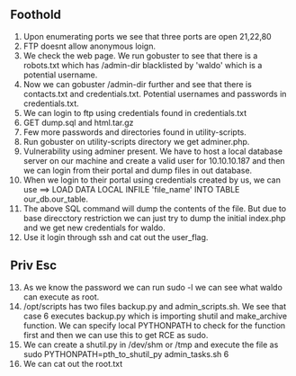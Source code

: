 ## Foothold

1. Upon enumerating ports we see that three ports are open 21,22,80
2. FTP doesnt allow anonymous loign.
3. We check the web page. We run gobuster to see that there is a robots.txt which has /admin-dir blacklisted by 'waldo' which is a potential username.
4. Now we can gobuster /admin-dir further and see that there is contacts.txt and credentials.txt. Potential usernames and passwords in credentials.txt.
5. We can login to ftp using credentials found in credentials.txt
6. GET dump.sql and html.tar.gz
7. Few more passwords and directories found in utility-scripts.
8. Run gobuster on utility-scripts directory we get adminer.php.
9. Vulnerability using adminer present. We have to host a local database server on our machine and create a valid user for 10.10.10.187 and then we can login from their portal and dump files in out database.
10. When we login to their portal using credentials created by us, we can use ==> LOAD DATA LOCAL INFILE 'file_name' INTO TABLE our_db.our_table.
11. The above SQL command will dump the contents of the file. But due to base direcctory restriction we can just try to dump the initial index.php and we get new credentials for waldo.
12. Use it login through ssh and cat out the user_flag.


## Priv Esc

13. As we know the password we can run sudo -l we can see what waldo can execute as root.
14. /opt/scripts has two files backup.py and admin_scripts.sh. We see that case 6 executes backup.py which is importing shutil and make_archive function. We can specify local PYTHONPATH to check for the function first and then we can use this to get RCE as sudo.
15. We can create a shutil.py in /dev/shm or /tmp and execute the file as sudo PYTHONPATH=pth_to_shutil_py admin_tasks.sh 6
16. We can cat out the root.txt
